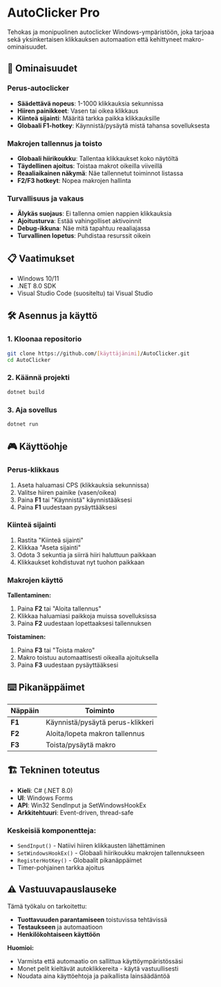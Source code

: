 # AutoClicker Pro

Tehokas ja monipuolinen autoclicker Windows-ympäristöön, joka tarjoaa sekä yksinkertaisen klikkauksen automaation että kehittyneet makro-ominaisuudet.

## 🚀 Ominaisuudet

### Perus-autoclicker
- **Säädettävä nopeus**: 1-1000 klikkauksia sekunnissa
- **Hiiren painikkeet**: Vasen tai oikea klikkaus
- **Kiinteä sijainti**: Määritä tarkka paikka klikkauksille
- **Globaali F1-hotkey**: Käynnistä/pysäytä mistä tahansa sovelluksesta

### Makrojen tallennus ja toisto
- **Globaali hiirikoukku**: Tallentaa klikkaukset koko näytöltä
- **Täydellinen ajoitus**: Toistaa makrot oikeilla viiveillä
- **Reaaliaikainen näkymä**: Näe tallennetut toiminnot listassa
- **F2/F3 hotkeyt**: Nopea makrojen hallinta

### Turvallisuus ja vakaus
- **Älykäs suojaus**: Ei tallenna omien nappien klikkauksia
- **Ajoitusturva**: Estää vahingolliset aktivoinnit
- **Debug-ikkuna**: Näe mitä tapahtuu reaaliajassa
- **Turvallinen lopetus**: Puhdistaa resurssit oikein

## 📋 Vaatimukset

- Windows 10/11
- .NET 8.0 SDK
- Visual Studio Code (suositeltu) tai Visual Studio

## 🛠️ Asennus ja käyttö

### 1. Kloonaa repositorio
```bash
git clone https://github.com/[käyttäjänimi]/AutoClicker.git
cd AutoClicker
```

### 2. Käännä projekti
```bash
dotnet build
```

### 3. Aja sovellus
```bash
dotnet run
```

## 🎮 Käyttöohje

### Perus-klikkaus
1. Aseta haluamasi CPS (klikkauksia sekunnissa)
2. Valitse hiiren painike (vasen/oikea)
3. Paina **F1** tai "Käynnistä" käynnistääksesi
4. Paina **F1** uudestaan pysäyttääksesi

### Kiinteä sijainti
1. Rastita "Kiinteä sijainti"
2. Klikkaa "Aseta sijainti"
3. Odota 3 sekuntia ja siirrä hiiri haluttuun paikkaan
4. Klikkaukset kohdistuvat nyt tuohon paikkaan

### Makrojen käyttö

**Tallentaminen:**
1. Paina **F2** tai "Aloita tallennus"
2. Klikkaa haluamiasi paikkoja muissa sovelluksissa
3. Paina **F2** uudestaan lopettaaksesi tallennuksen

**Toistaminen:**
1. Paina **F3** tai "Toista makro"
2. Makro toistuu automaattisesti oikealla ajoituksella
3. Paina **F3** uudestaan pysäyttääksesi

## ⌨️ Pikanäppäimet

| Näppäin | Toiminto |
|---------|----------|
| **F1** | Käynnistä/pysäytä perus-klikkeri |
| **F2** | Aloita/lopeta makron tallennus |
| **F3** | Toista/pysäytä makro |

## 🏗️ Tekninen toteutus

- **Kieli**: C# (.NET 8.0)
- **UI**: Windows Forms
- **API**: Win32 SendInput ja SetWindowsHookEx
- **Arkkitehtuuri**: Event-driven, thread-safe

### Keskeisiä komponentteja:
- `SendInput()` - Natiivi hiiren klikkausten lähettäminen
- `SetWindowsHookEx()` - Globaali hiirikoukku makrojen tallennukseen
- `RegisterHotKey()` - Globaalit pikanäppäimet
- Timer-pohjainen tarkka ajoitus

## ⚠️ Vastuuvapauslauseke

Tämä työkalu on tarkoitettu:
- **Tuottavuuden parantamiseen** toistuvissa tehtävissä
- **Testaukseen** ja automaatioon
- **Henkilökohtaiseen käyttöön**

**Huomioi:**
- Varmista että automaatio on sallittua käyttöympäristössäsi
- Monet pelit kieltävät autoklikkereita - käytä vastuullisesti
- Noudata aina käyttöehtoja ja paikallista lainsäädäntöä

